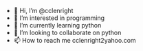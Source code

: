- 👋 Hi, I’m @cclenright
- 👀 I’m interested in programming
- 🌱 I’m currently learning python
- 💞️ I’m looking to collaborate on python
- 📫 How to reach me cclenright2yahoo.com

<!---
cclenright/cclenright is a ✨ special ✨ repository because its `README.md` (this file) appears on your GitHub profile.
You can click the Preview link to take a look at your changes.
--->
